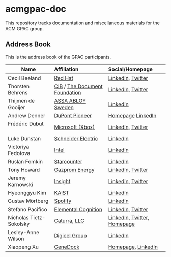 # acmgpac-doc

This repository tracks documentation and miscellaneous materials for the ACM GPAC group. 

## Address Book 
This is the address book of the GPAC participants.

| Name                    | Affiliation                                              | Social/Homepage                                                                                                                           |
| ------------------------|:---------------------------------------------------------|:------------------------------------------------------------------------------------------------------------------------------------------|
| Cecil Beeland           | [Red Hat](https://www.redhat.com)                        | [LinkedIn](https://www.linkedin.com/in/beelandc/), [Twitter](https://twitter.com/beelandc) |
| Thorsten Behrens        | [CIB](https://www.cib.de/en/home.html) / [The Document Foundation](https://documentfoundation.org) | [LinkedIn](https://linkedin.com/in/thorsten-behrens-4b100417/), [Twitter](https://twitter.com/thooorsten) |
| Thijmen de Gooijer      | [ASSA ABLOY Sweden](http://www.assa.se)                  | [LinkedIn](https://www.linkedin.com/in/thijmendegooijer/) |
| Andrew Denner           | [DuPont Pioneer](http://www.pioneer.com/)                | [Homepage](http://denner.co) [LinkedIn](https://www.linkedin.com/in/andrewdenner/) |
| Frédéric Dubut          | [Microsoft (Xbox)](http://www.xbox.com)                  | [LinkedIn](https://www.linkedin.com/in/fredericdubut/), [Twitter](https://twitter.com/CoperniX) |
| Luke Dunstan            | [Schneider Electric](http://www.schneider-electric.com/) | [LinkedIn](https://www.linkedin.com/in/luke-dunstan-341a5b38/) |
| Victoriya Fedotova      | [Intel](https://www.intel.com)                           | [LinkedIn](https://www.linkedin.com/in/victoriya-fedotova-772aa6110/) |
| Ruslan Fomkin           | [Starcounter](https://www.starcounter.com)               | [LinkedIn](https://www.linkedin.com/in/fomkin) |
| Tony Howard             | [Gazprom Energy](http://www.gazprom-mt.com/)             | [LinkedIn](https://www.linkedin.com/in/tony-howard-05091424/), [Twitter](https://twitter.com/thetony_howard) |
| Jeremy Karnowski        | [Insight](http://www.insightdata.ai/)                    | [LinkedIn](https://www.linkedin.com/in/jeremykarnowski/), [Twitter](https://twitter.com/mwakanosya) |
| Hyeonggyu Kim           | [KAIST](https://www.kaist.edu)                           | [LinkedIn](https://www.linkedin.com/in/hyeonggyu/) |
| Gustav Mörtberg         | [Spotify](www.spotify.com)                               | [LinkedIn](https://www.linkedin.com/in/gustavmortberg) |
| Stefano Pacifico        | [Elemental Cognition](https://www.elementalcognition.com)| [LinkedIn](https://www.linkedin.com/in/stefanopacifico/), [Twitter](https://twitter.com/StefPac) |
| Nicholas Tietz-Sokolsky | [Caturra, LLC](http://caturra.io)                        | [LinkedIn](https://www.linkedin.com/in/nicholastietz/), [Twitter](https://twitter.com/NicholasTietz), [Homepage](https://www.ntietz.com/) |
| Lesley-Anne Wilson      | [Digicel Group](https://www.digicelgroup.com/en.html)    | [LinkedIn](https://www.linkedin.com/in/lesleyannepwilson) |
| Xiaopeng Xu             | [GeneDock](https://www.genedock.com/)                    | [Homepage](http://charlesxu90.github.io/), [LinkedIn](https://www.linkedin.com/in/xiaopeng-charles-xu-0581b067/n) |                     |
